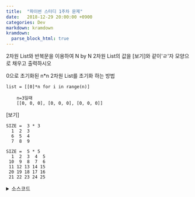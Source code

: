 ```yaml
---
title:  "파이썬 스터디 1주차 문제"
date:   2018-12-29 20:00:00 +0900
categories: Dev
markdown: kramdown
kramdown:
  parse_block_html: true
---
```



2차원 List와 반복문을 이용하여 N by N 2차원 List의 값을 \[보기\]와 같이'ㄹ'자 모양으로  채우고 출력하시오



0으로 초기화된 n*n 2차원 List를 초기화 하는 방법

`list = [[0]*n for i in range(n)]`

```
    n=3일때
    [[0, 0, 0], [0, 0, 0], [0, 0, 0]]
```



\[보기]
```
SIZE =  3 * 3
  1  2  3
  6  5  4
  7  8  9
 ```

```
SIZE =  5 * 5
  1  2  3  4  5
 10  9  8  7  6
 11 12 13 14 15
 20 19 18 17 16
 21 22 23 24 25
  ```


<details><summary>소스코드</summary>
<p>

```python
	SIZE = 5
	list = [[0]*SIZE for i in range(SIZE)]
	count=1;


	for i in range(SIZE):
	    for j in range(SIZE):
	        if i%2==0:
	            list[i][j]=count
	        else:
	            list[i][SIZE-1-j]=count
	        count+=1;


	print("SIZE = ",SIZE,"*",SIZE)
	for i in range(SIZE):
	    for j in range(SIZE):
	        print("%3d"%list[i][j],end='')
	    print()
```

</p>
</details>




